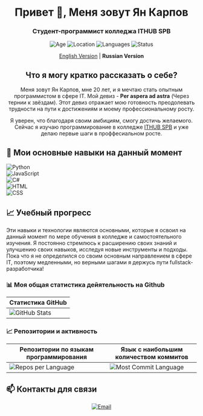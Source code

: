 <h1 align="center">Привет 👋, Меня зовут Ян Карпов</h1>
<h3 align="center">Студент-программист колледжа ITHUB SPB</h3>

<p align="center">
  <img src="https://img.shields.io/badge/Age-20-%236A0D91?style=flat-square" alt="Age">
  <img src="https://img.shields.io/badge/Location-Saint%20Petersburg-%236A0D91?style=flat-square" alt="Location">
  <img src="https://img.shields.io/badge/Languages-Russian%2C%20English-%236A0D91?style=flat-square" alt="Languages">
  <img src="https://img.shields.io/badge/Status-Student-%236A0D91?style=flat-square" alt="Status">
</p>

<p align="center">
  <a href="README.en.md">English Version</a> | <strong>Russian Version</strong>
</p>


<h2 align="center">Что я могу кратко рассказать о себе?</h2>
<p align="center">
  Меня зовут Ян Карпов, мне 20 лет, и я мечтаю стать опытным программистом в сфере IT. Мой девиз - <strong>Per aspera ad astra</strong> (Через тернии к звёздам). Этот девиз отражает мою готовность преодолевать трудности на пути к достижениям и моему профессиональному росту.
</p>
<p align="center">
  Я уверен, что благодаря своим амбициям, смогу достичь желаемого. Сейчас я изучаю программирование в колледже <a href="https://spb.ithub.ru/">ITHUB SPB</a> и уже делаю первые шаги в проффесиальном росте.
</p>

## 🔧 Мои основные навыки на данный момент
![Python](https://img.shields.io/badge/Python-80%25-brightgreen)<br>
![JavaScript](https://img.shields.io/badge/JavaScript-75%25-yellow)<br>
![C#](https://img.shields.io/badge/C%23-45%25-orange)<br>
![HTML](https://img.shields.io/badge/HTML-65%25-blue)<br>
![CSS](https://img.shields.io/badge/CSS-45%25-lightgrey)

## 📈 Учебный прогресс
Эти навыки и технологии являются основными, которые я освоил на данный момент по мере обучения в колледже и самостоятельного изучения. Я постоянно стремлюсь к расширению своих знаний и улучшению своих навыков, исследуя новые инструменты и подходы. Пока что я не определился со своим основным направлением в сфере IT, поэтому медленными, но верными шагами я держусь пути fullstack-разработчика!

### 📊 Моя общая статистика дейятельность на Github
| Статистика GitHub |
|-------------------|
| ![GitHub Stats](https://github-readme-stats.vercel.app/api?username=YanKarpov&show_icons=true&count_private=true&hide_title=true&hide=prs&theme=radical) |

### 📈 Репозитории и активность
| Репозитории по языкам программирования | Язык с наибольшим количеством коммитов |
|---------------------------------------|--------------------------------------|
| ![Repos per Language](http://github-profile-summary-cards.vercel.app/api/cards/repos-per-language?username=YanKarpov&theme=aura) | ![Most Commit Language](http://github-profile-summary-cards.vercel.app/api/cards/most-commit-language?username=YanKarpov&theme=aura) |


## 📫 Контакты для связи
<p align="center">
  <a href="mailto:karpovyaa23@spb.ithub.ru">
    <img src="https://img.shields.io/badge/Email-karpovyaa23@spb.ithub.ru-%234B0082?style=flat-square&logo=gmail&logoColor=white" alt="Email">
  </a>
</p>














